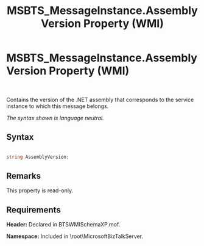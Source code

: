 ﻿---
title: MSBTS_MessageInstance.AssemblyVersion Property (WMI)
TOCTitle: MSBTS_MessageInstance.AssemblyVersion Property (WMI)
ms:assetid: 523fdaf3-e00d-4ae5-93dc-2b124da293d5
ms:mtpsurl: https://msdn.microsoft.com/library/Aa560157(v=BTS.80)
ms:contentKeyID: 51528035
ms.date: 08/30/2017
mtps_version: v=BTS.80
---

# MSBTS\_MessageInstance.AssemblyVersion Property (WMI)

 

Contains the version of the .NET assembly that corresponds to the service instance to which this message belongs.

*The syntax shown is language neutral.*

## Syntax

```C#
  
string AssemblyVersion;  
```

## Remarks

This property is read-only.

## Requirements

**Header:** Declared in BTSWMISchemaXP.mof.

**Namespace:** Included in \\root\\MicrosoftBizTalkServer.

